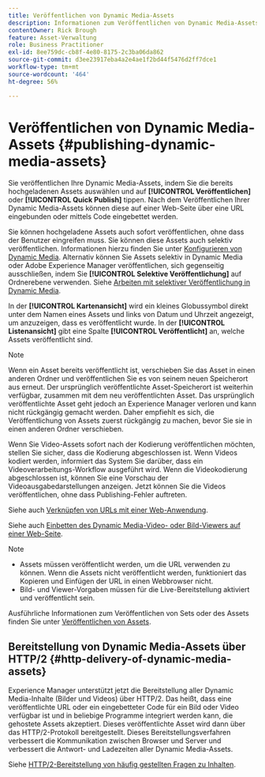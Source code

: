 ```yaml
---
title: Veröffentlichen von Dynamic Media-Assets
description: Informationen zum Veröffentlichen von Dynamic Media-Assets.
contentOwner: Rick Brough
feature: Asset-Verwaltung
role: Business Practitioner
exl-id: 8ee759dc-cb8f-4e80-8175-2c3ba06da862
source-git-commit: d3ee23917eba4a2e4ae1f2bd44f5476d2ff7dce1
workflow-type: tm+mt
source-wordcount: '464'
ht-degree: 56%

---
```


# Veröffentlichen von Dynamic Media-Assets  {#publishing-dynamic-media-assets}

Sie veröffentlichen Ihre Dynamic Media-Assets, indem Sie die bereits hochgeladenen Assets auswählen und auf **[!UICONTROL Veröffentlichen]** oder **[!UICONTROL Quick Publish]** tippen. Nach dem Veröffentlichen Ihrer Dynamic Media-Assets können diese auf einer Web-Seite über eine URL eingebunden oder mittels Code eingebettet werden.

Sie können hochgeladene Assets auch sofort veröffentlichen, ohne dass der Benutzer eingreifen muss. Sie können diese Assets auch selektiv veröffentlichen. Informationen hierzu finden Sie unter [Konfigurieren von Dynamic Media](config-dm.md). Alternativ können Sie Assets selektiv in Dynamic Media oder Adobe Experience Manager veröffentlichen, sich gegenseitig ausschließen, indem Sie **[!UICONTROL Selektive Veröffentlichung]** auf Ordnerebene verwenden. Siehe [Arbeiten mit selektiver Veröffentlichung in Dynamic Media](/help/assets/dynamic-media/selective-publishing.md).

In der **[!UICONTROL Kartenansicht]** wird ein kleines Globussymbol direkt unter dem Namen eines Assets und links von Datum und Uhrzeit angezeigt, um anzuzeigen, dass es veröffentlicht wurde. In der **[!UICONTROL Listenansicht]** gibt eine Spalte **[!UICONTROL Veröffentlicht]** an, welche Assets veröffentlicht sind.

>[!NOTE]
>
>Wenn ein Asset bereits veröffentlicht ist, verschieben Sie das Asset in einen anderen Ordner und veröffentlichen Sie es von seinem neuen Speicherort aus erneut. Der ursprünglich veröffentlichte Asset-Speicherort ist weiterhin verfügbar, zusammen mit dem neu veröffentlichten Asset. Das ursprünglich veröffentlichte Asset geht jedoch an Experience Manager verloren und kann nicht rückgängig gemacht werden. Daher empfiehlt es sich, die Veröffentlichung von Assets zuerst rückgängig zu machen, bevor Sie sie in einen anderen Ordner verschieben.

Wenn Sie Video-Assets sofort nach der Kodierung veröffentlichen möchten, stellen Sie sicher, dass die Kodierung abgeschlossen ist. Wenn Videos kodiert werden, informiert das System Sie darüber, dass ein Videoverarbeitungs-Workflow ausgeführt wird. Wenn die Videokodierung abgeschlossen ist, können Sie eine Vorschau der Videoausgabedarstellungen anzeigen. Jetzt können Sie die Videos veröffentlichen, ohne dass Publishing-Fehler auftreten.

Siehe auch [Verknüpfen von URLs mit einer Web-Anwendung](linking-urls-to-yourwebapplication.md).

Siehe auch [Einbetten des Dynamic Media-Video- oder Bild-Viewers auf einer Web-Seite](embed-code.md).

>[!NOTE]
>
>* Assets müssen veröffentlicht werden, um die URL verwenden zu können. Wenn die Assets nicht veröffentlicht werden, funktioniert das Kopieren und Einfügen der URL in einen Webbrowser nicht.
>* Bild- und Viewer-Vorgaben müssen für die Live-Bereitstellung aktiviert und veröffentlicht sein.

>



Ausführliche Informationen zum Veröffentlichen von Sets oder des Assets finden Sie unter [Veröffentlichen von Assets](/help/assets/manage-digital-assets.md).

## Bereitstellung von Dynamic Media-Assets über HTTP/2   {#http-delivery-of-dynamic-media-assets}

Experience Manager unterstützt jetzt die Bereitstellung aller Dynamic Media-Inhalte (Bilder und Videos) über HTTP/2. Das heißt, dass eine veröffentlichte URL oder ein eingebetteter Code für ein Bild oder Video verfügbar ist und in beliebige Programme integriert werden kann, die gehostete Assets akzeptiert. Dieses veröffentlichte Asset wird dann über das HTTP/2-Protokoll bereitgestellt. Dieses Bereitstellungsverfahren verbessert die Kommunikation zwischen Browser und Server und verbessert die Antwort- und Ladezeiten aller Dynamic Media-Assets.

Siehe [HTTP/2-Bereitstellung von häufig gestellten Fragen zu Inhalten](/help/assets/dynamic-media/http2faq.md).

<!--this md file used to reside under sites-administering-->
